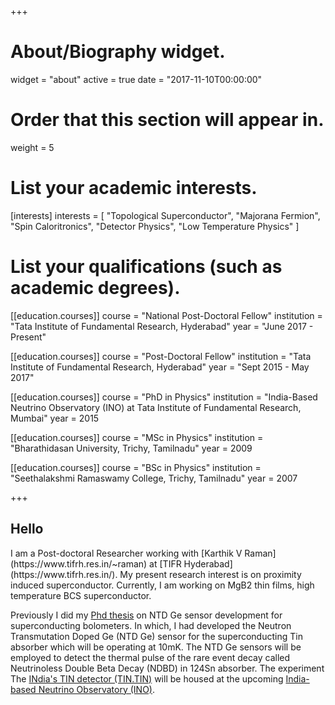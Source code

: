 +++
# About/Biography widget.
widget = "about"
active = true
date = "2017-11-10T00:00:00"

# Order that this section will appear in.
weight = 5

# List your academic interests.
[interests]
  interests = [
    "Topological Superconductor",
    "Majorana Fermion",
    "Spin Caloritronics",
    "Detector Physics",
    "Low Temperature Physics"
  ]

# List your qualifications (such as academic degrees).

[[education.courses]]
  course = "National Post-Doctoral Fellow"
  institution = "Tata Institute of Fundamental Research, Hyderabad"
  year = "June 2017 - Present"

[[education.courses]]
  course = "Post-Doctoral Fellow"
  institution = "Tata Institute of Fundamental Research, Hyderabad"
  year = "Sept 2015 - May 2017"

[[education.courses]]
  course = "PhD in Physics"
  institution = "India-Based Neutrino Observatory (INO) at Tata Institute of Fundamental Research, Mumbai"
  year = 2015

[[education.courses]]
  course = "MSc in Physics"
  institution = "Bharathidasan University, Trichy, Tamilnadu"
  year = 2009

[[education.courses]]
  course = "BSc in Physics"
  institution = "Seethalakshmi Ramaswamy College, Trichy, Tamilnadu"
  year = 2007
 
+++


<h2>Hello</h2>
I am a Post-doctoral Researcher working with  [Karthik V Raman](https://www.tifrh.res.in/~raman) at [TIFR Hyderabad](https://www.tifrh.res.in/). My present research interest is on proximity induced superconductor. Currently, I am working on MgB2 thin films, high temperature BCS superconductor. 

Previously I did my [Phd thesis](http://www.ino.tifr.res.in/ino/theses/Thesis_Mathimalar.pdf) on NTD Ge sensor development for
superconducting bolometers.  In which, I had developed the Neutron Transmutation Doped Ge (NTD Ge) sensor for the superconducting Tin absorber which will be operating at 10mK. The NTD Ge sensors will be employed to detect the thermal pulse of the rare event decay called Neutrinoless Double Beta Decay (NDBD) in 124Sn absorber. The experiment The [INdia's TIN detector (TIN.TIN)](http://www.tifr.res.in/~tin.tin/) will be housed at the upcoming [India-based Neutrino Observatory (INO)](http://www.ino.tifr.res.in/ino/). 
